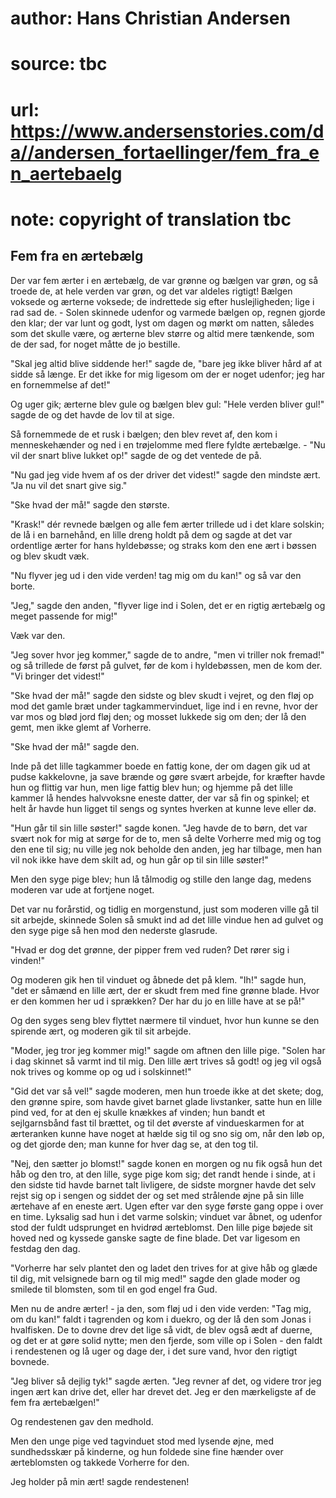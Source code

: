 # author: Hans Christian Andersen
# source: tbc
# url: https://www.andersenstories.com/da//andersen_fortaellinger/fem_fra_en_aertebaelg
# note: copyright of translation tbc

## Fem fra en ærtebælg 

Der var fem ærter i en ærtebælg, de var grønne og bælgen var grøn, og så
troede de, at hele verden var grøn, og det var aldeles rigtigt! Bælgen
voksede og ærterne voksede; de indrettede sig efter huslejligheden; lige
i rad sad de. - Solen skinnede udenfor og varmede bælgen op, regnen
gjorde den klar; der var lunt og godt, lyst om dagen og mørkt om natten,
således som det skulle være, og ærterne blev større og altid mere
tænkende, som de der sad, for noget måtte de jo bestille.

"Skal jeg altid blive siddende her!" sagde de, "bare jeg ikke bliver
hård af at sidde så længe. Er det ikke for mig ligesom om der er noget
udenfor; jeg har en fornemmelse af det!"

Og uger gik; ærterne blev gule og bælgen blev gul: "Hele verden bliver
gul!" sagde de og det havde de lov til at sige.

Så fornemmede de et rusk i bælgen; den blev revet af, den kom i
menneskehænder og ned i en trøjelomme med flere fyldte ærtebælge. - "Nu
vil der snart blive lukket op!" sagde de og det ventede de på.

"Nu gad jeg vide hvem af os der driver det videst!" sagde den mindste
ært. "Ja nu vil det snart give sig."

"Ske hvad der må!" sagde den største.

"Krask!" dér revnede bælgen og alle fem ærter trillede ud i det klare
solskin; de lå i en barnehånd, en lille dreng holdt på dem og sagde at
det var ordentlige ærter for hans hyldebøsse; og straks kom den ene ært
i bøssen og blev skudt væk.

"Nu flyver jeg ud i den vide verden! tag mig om du kan!" og så var den
borte.

"Jeg," sagde den anden, "flyver lige ind i Solen, det er en rigtig
ærtebælg og meget passende for mig!"

Væk var den.

"Jeg sover hvor jeg kommer," sagde de to andre, "men vi triller nok
fremad!" og så trillede de først på gulvet, før de kom i hyldebøssen,
men de kom der. "Vi bringer det videst!"

"Ske hvad der må!" sagde den sidste og blev skudt i vejret, og den
fløj op mod det gamle bræt under tagkammervinduet, lige ind i en revne,
hvor der var mos og blød jord fløj den; og mosset lukkede sig om den;
der lå den gemt, men ikke glemt af Vorherre.

"Ske hvad der må!" sagde den.

Inde på det lille tagkammer boede en fattig kone, der om dagen gik ud at
pudse kakkelovne, ja save brænde og gøre svært arbejde, for kræfter
havde hun og flittig var hun, men lige fattig blev hun; og hjemme på det
lille kammer lå hendes halvvoksne eneste datter, der var så fin og
spinkel; et helt år havde hun ligget til sengs og syntes hverken at
kunne leve eller dø.

"Hun går til sin lille søster!" sagde konen. "Jeg havde de to børn,
det var svært nok for mig at sørge for de to, men så delte Vorherre med
mig og tog den ene til sig; nu ville jeg nok beholde den anden, jeg har
tilbage, men han vil nok ikke have dem skilt ad, og hun går op til sin
lille søster!"

Men den syge pige blev; hun lå tålmodig og stille den lange dag, medens
moderen var ude at fortjene noget.

Det var nu forårstid, og tidlig en morgenstund, just som moderen ville
gå til sit arbejde, skinnede Solen så smukt ind ad det lille vindue hen
ad gulvet og den syge pige så hen mod den nederste glasrude.

"Hvad er dog det grønne, der pipper frem ved ruden? Det rører sig i
vinden!"

Og moderen gik hen til vinduet og åbnede det på klem. "Ih!" sagde hun,
"det er såmænd en lille ært, der er skudt frem med fine grønne blade.
Hvor er den kommen her ud i sprækken? Der har du jo en lille have at se
på!"

Og den syges seng blev flyttet nærmere til vinduet, hvor hun kunne se
den spirende ært, og moderen gik til sit arbejde.

"Moder, jeg tror jeg kommer mig!" sagde om aftnen den lille pige.
"Solen har i dag skinnet så varmt ind til mig. Den lille ært trives så
godt! og jeg vil også nok trives og komme op og ud i solskinnet!"

"Gid det var så vel!" sagde moderen, men hun troede ikke at det skete;
dog, den grønne spire, som havde givet barnet glade livstanker, satte
hun en lille pind ved, for at den ej skulle knækkes af vinden; hun bandt
et sejlgarnsbånd fast til brættet, og til det øverste af vindueskarmen
for at ærteranken kunne have noget at hælde sig til og sno sig om, når
den løb op, og det gjorde den; man kunne for hver dag se, at den tog
til.

"Nej, den sætter jo blomst!" sagde konen en morgen og nu fik også hun
det håb og den tro, at den lille, syge pige kom sig; det randt hende i
sinde, at i den sidste tid havde barnet talt livligere, de sidste
morgner havde det selv rejst sig op i sengen og siddet der og set med
strålende øjne på sin lille ærtehave af en eneste ært. Ugen efter var
den syge første gang oppe i over en time. Lyksalig sad hun i det varme
solskin; vinduet var åbnet, og udenfor stod der fuldt udsprunget en
hvidrød ærteblomst. Den lille pige bøjede sit hoved ned og kyssede
ganske sagte de fine blade. Det var ligesom en festdag den dag.

"Vorherre har selv plantet den og ladet den trives for at give håb og
glæde til dig, mit velsignede barn og til mig med!" sagde den glade
moder og smilede til blomsten, som til en god engel fra Gud.

Men nu de andre ærter! - ja den, som fløj ud i den vide verden: "Tag
mig, om du kan!" faldt i tagrenden og kom i duekro, og der lå den som
Jonas i hvalfisken. De to dovne drev det lige så vidt, de blev også ædt
af duerne, og det er at gøre solid nytte; men den fjerde, som ville op i
Solen - den faldt i rendestenen og lå uger og dage der, i det sure vand,
hvor den rigtigt bovnede.

"Jeg bliver så dejlig tyk!" sagde ærten. "Jeg revner af det, og
videre tror jeg ingen ært kan drive det, eller har drevet det. Jeg er
den mærkeligste af de fem fra ærtebælgen!"

Og rendestenen gav den medhold.

Men den unge pige ved tagvinduet stod med lysende øjne, med sundhedsskær
på kinderne, og hun foldede sine fine hænder over ærteblomsten og
takkede Vorherre for den.

Jeg holder på min ært! sagde rendestenen!
